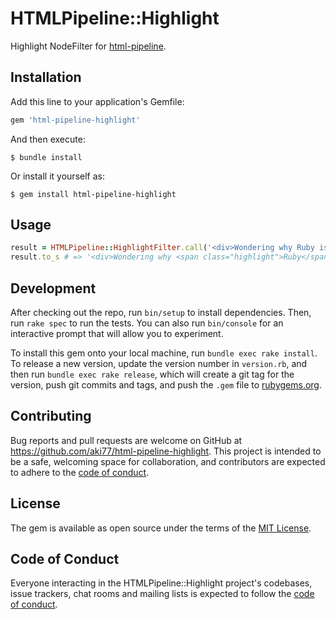 # HTMLPipeline::Highlight

Highlight NodeFilter for [html\-pipeline](https://github.com/gjtorikian/html-pipeline).

## Installation

Add this line to your application's Gemfile:

```ruby
gem 'html-pipeline-highlight'
```

And then execute:

    $ bundle install

Or install it yourself as:

    $ gem install html-pipeline-highlight

## Usage

```ruby
result = HTMLPipeline::HighlightFilter.call('<div>Wondering why Ruby is so popular?</div>', context: { highlight_pattern: /ruby/i })
result.to_s # => '<div>Wondering why <span class="highlight">Ruby</span> is so popular?</div>'
```

## Development

After checking out the repo, run `bin/setup` to install dependencies. Then, run `rake spec` to run the tests. You can also run `bin/console` for an interactive prompt that will allow you to experiment.

To install this gem onto your local machine, run `bundle exec rake install`. To release a new version, update the version number in `version.rb`, and then run `bundle exec rake release`, which will create a git tag for the version, push git commits and tags, and push the `.gem` file to [rubygems.org](https://rubygems.org).

## Contributing

Bug reports and pull requests are welcome on GitHub at https://github.com/aki77/html-pipeline-highlight. This project is intended to be a safe, welcoming space for collaboration, and contributors are expected to adhere to the [code of conduct](https://github.com/aki77/html-pipeline-highlight/blob/master/CODE_OF_CONDUCT.md).


## License

The gem is available as open source under the terms of the [MIT License](https://opensource.org/licenses/MIT).

## Code of Conduct

Everyone interacting in the HTMLPipeline::Highlight project's codebases, issue trackers, chat rooms and mailing lists is expected to follow the [code of conduct](https://github.com/aki77/html-pipeline-highlight/blob/master/CODE_OF_CONDUCT.md).
